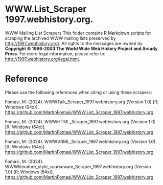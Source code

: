 # WWW.List_Scraper 1997.webhistory.org.
WWW Mailing List Scrapers This folder contains R Markdown scripts for scraping the archived WWW mailing lists preserved by http://1997.webhistory.org/. All rights to the messages are owned by **Copyright © 1996-2003 The World Wide Web History Project and Arcady Press**. For more legal information, please refer to: http://1997.webhistory.org/legal.html.

# Reference
Please use the following references when citing or using these scrapers:

Fomasi, M. (2024). WWWTalk_Scraper_1997.webhistory.org (Version 1.0) [R; Windows (64x)]. https://github.com/MartinFomasi/WWW.List_Scraper_1997.webhistory.org

Fomasi, M. (2024). WWWHTML_Scraper_1997.webhistory.org (Version 1.0) [R; Windows (64x)]. https://github.com/MartinFomasi/WWW.List_Scraper_1997.webhistory.org

Fomasi, M. (2024). WWWVRML_Scraper_1997.webhistory.org (Version 1.0) [R; Windows (64x)]. https://github.com/MartinFomasi/WWW.List_Scraper_1997.webhistory.org

Fomasi, M. (2024). WWWliterature_style_courseware_Scraper_1997.webhistory.org (Version 1.0) [R; Windows (64x)]. https://github.com/MartinFomasi/WWW.List_Scraper_1997.webhistory.org

<a name="my-custom-anchor-point"></a>
